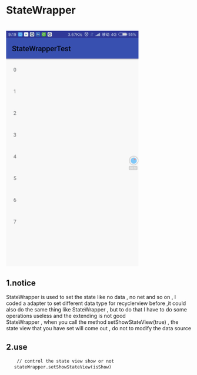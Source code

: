 # StateWrapper 
#
![demo gif](demo.gif)
## 1.notice
StateWrapper is used to set the state like no data , no net and so on ,
 I coded a adapter to set different data type for recyclerview before ,it could also
 do the same thing like StateWrapper , but to do that I have to do some operations useless
 and the extending is not good
<br/>
StateWrapper , when you call the method setShowStateView(true) , the state view that you
 have set will come out , do not to modify the data source 
<br/>
 

## 2.use  
```
    // control the state view show or not
   stateWrapper.setShowStateView(isShow)
```
